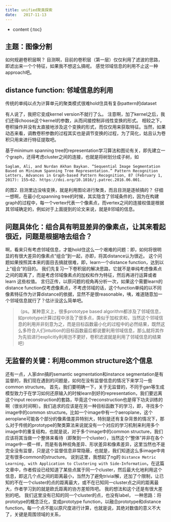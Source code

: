 ```yaml
--- 
title: unified聚类探索
date:   2017-11-13
---
```




* content
{:toc}


##  主题：图像分割
如何规避卷积层啊？
目测啊，目前的卷积层（第一层）仅仅利用了滤波的思路，即滤出来一个个特征，如果我不想这么搞呢。
感觉邻域信息的利用不止这一种approach吧。

## distance function: 邻域信息的利用
传统的单纯以点为计算单元的聚类模式很难hold住具有复杂pattern的dataset

有人说了，我把它变成kernel version不就行了么。
注意啊，加了kernel之后，我们还得choose这个kernel的参数，从而间接控制非线性变换的形式。
相较之下，卷积操作并没有太直接地涉及这个变换的形式，而仅仅用来获取特征。当然，如果动态来看，调教卷积参数的过程其实也是调节变换的过程，为了简化，姑且认为卷积只用来进行特征提取吧。

基于minimum spanning tree的representation学习算法和图论有关，即先建立一个graph，还得考虑cluster之间的连接，也就是将树划分成子树，如
```
Saglam, Ali, and Nurdan Akhan Baykan. “Sequential Image Segmentation Based on Minimum Spanning Tree Representation.” Pattern Recognition Letters, Advances in Graph-based Pattern Recognition, 87 (February 1, 2017): 155–62. https://doi.org/10.1016/j.patrec.2016.06.001.
```
的图2. 目测里边没啥变换，就是利用图论进行聚类，而且目测是逐帧搞的？
仔细一想啊，在最小化spanning tree的时候，其实隐含了邻域条件的，因为在构建graph的过程中，每一个vertex代表一个像素点，而vertex之间的连接权值是根据其邻域确定的，例如对于上面提到的论文来说，就是8邻域的信息。

## 问题具体化：组合具有明显差异的像素点，让其来看起很近，问题是根据啥去组合？
啊，看来只有考虑邻域信息，才能hold住这么一个艰难的问题：即，如何将很明显的有很大差异的像素点“组合”到一起，亦即，将其distance认为很近。
这个问题如果按照其本来的面目去搞就很难，即，learn一个distance function，达到以上“组合”的目的。
我们先复习一下卷积层的解决思路，它就不是单纯考虑像素点之间的距离了，而是考虑邻域像素点的加权和作为特征，然后再进行运算或者 learn 这些权值。
言归正传，以原问题的视角再分析一次，如果这个需要learn的distance function仅考虑像素点，不考虑邻域的话，这个function单纯的以不同像素特征作为计算distance的依据，显然不是很reasonable，咦，难道随意加一个邻域信息就行了？估计没这么简单吧。
>（ps。某种意义上，很多prototype based algorithm都涉及了邻域信息，如prototype计算过程中涉及了很多点，类似于加权求和，当然这个邻域信息的利用并非刻意为之，而是目标函数最小化的过程中的必然结果，既然这么多符合人们intuition的目标函数最后都说要利用邻域信息，那么就将其作为先验进行explicitly利用岂不更好，卷积滤波就是利用了邻域信息的结果吧）

## 无监督的关键：利用common  structure这个信息
还有一点，人家dnn搞的semantic segmentation和instance segmentation是有监督的，我们现在遇到的问题是，如何在没有监督信息的情况下来学习一些common structure。
首先，我们要明确一下，关于无监督的，不同于gan等生成模型致力于在学习如何还原输入的时候learn到好的representation，我们要远离这个input reconstruction的套路，毕竟这个reconstruction也是得下功夫训练的啊（很长时间啊）。我们追求的应该是在另一种目标函数下的学习，即，寻找多个image中的common structure。比如一个image中有一个aeroplane，这个aeroplane可能各个部分的像素值差异特别大，特别是还有复杂背景的情况下，那么对于传统的prototype的聚类算法来说就没有一个对应的学习机制来利用多个image中的重复结构，也就是说，对于多个image中的common structure，我们应该将其当做一个整体来看待（即聚到一个cluster），当然这个“整体”并非在各个image中一模一样，而是有各种视角差异、形状差异和像素差异，这里当然也不是完全没有监督，只是这个监督信息非常隐蔽，也就是，我们知道这么多image中肯定有很多common的structure。 说到这里，我想起了ng的 `Distance Metric Learning, with Application to Clustering with Side-Information`，在这篇文章中，作者假设已经知道了某些点属于同一个cluster，然后最大化地利用这个信息，即这几个点之间的距离最小，当然为了避免trivial解，还加了个限制，让已知的不在一个cluster的点的距离最大，或不在已知同一cluster点之间的距离最大，作者学习到的就是欧氏距离的协方差矩阵吧。
我的想法和这个还是有很大差别的吧。
我们这里没有已知的同一个cluster的点，也没有label，
一种思路：将prototype的概念泛化，变成prototype function，以融合prototype和distance function。每一个点不能以原尺度进行计算，也就是说，其绝对数值的意义不大了，关键是周围领域的关系，